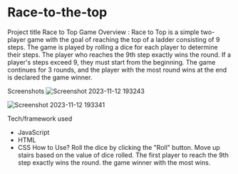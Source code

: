 # Race-to-the-top
Project title
Race to Top Game
Overview :
Race to Top is a simple two-player game with the goal of reaching the top of a ladder consisting of 9 steps. The game is played by rolling a dice for each player to determine their steps. The player who reaches the 9th step exactly wins the round. If a player's steps exceed 9, they must start from the beginning. 
The game continues for 3 rounds, and the player with the most round wins at the end is declared the game winner.


Screenshots
![Screenshot 2023-11-12 193243](https://github.com/affaf04/Race-to-the-top/assets/141270222/6b876a7f-d095-40db-b38e-99a5cee5b22b)

![Screenshot 2023-11-12 193341](https://github.com/affaf04/Race-to-the-top/assets/141270222/48976b79-f48b-4b95-ab1b-e2ebc4b6b53e)

Tech/framework used
- JavaScript
- HTML
- CSS
How to Use?
Roll the dice by clicking the "Roll" button.
Move up stairs based on the value of dice rolled.
The first player to reach the 9th step exactly wins the round.
the game winner with the most wins.
